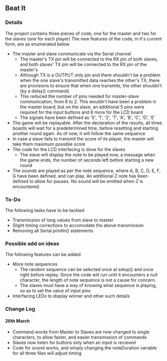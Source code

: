 ## Beat It

### Details
The project contains three pieces of code, one for the master and two for the slaves (one for each player)
The new features of the code, in it's current form, are as enumerated below
   + The master and slave communicate via the Serial channel   
      + The master's TX pin will be connected to the RX pin of both slaves, and both slaves' TX pin will be connected to the RX pin of the master's
      + Although TX is a OUTPUT only pin and there shouldn't be a problem when the one slave's transmitted data reaches the other's TX, there are provisions to ensure that when one transmits, the other shouldn't (by a delay() command)
      + This reduced the number of pins needed for master-slave communication, from 8 to 2. This wouldn't have been a problem in the master board, but on the slave, an additional 5 pins were required for the input buttons and 6 more for the LCD board
      + The signals have been defined as 'S', '1', '2', 'T', 'A', 'B', 'C', 'D', 'E' 
   + The game will be replayable. After the declaration of the results, all three boards will wait for a predetermined time, before resetting and starting another round again. As of now, it will follow the same sequence
   + In case a slave fails to transmit the score of its player, the master will take them maximum possible score
   + The code for the LCD interfacing is done for the slaves
      + The slave will display the note to be played now, a message when the game ends, the number of seconds left before starting a new round
   + The sounds are played as per the note sequence, where A, B, C, D, E, F, G have been defined, and can play. An additional Z note has been defined to allow for pauses. No sound will be emitted when Z is encountered.


### To-Do
The following tasks have to be tackled
   + Transmission of long values from slave to master
   + Slight timing corrections to accomodate the above transmission
   + Removing all Serial.println() statements


### Possible add on ideas
The following features can be added
   + More note sequences
      + The random sequence can be selected once at setup() and once right before replay. Since the code will run until it encounters a null character, the length of note sequence is not a cause for concern.
      + The slaves must have a way of knowing what sequence is playing, so as to set the value of input pins
   + Interfacing LEDs to display winner and other such details

### Change Log
#### 26th March
+ Command words from Master to Slaves are now changed to single characters, to allow faster, and easier transmission of commands
+ Slaves now listen for buttons only when an input is recieved
+ Code for sound works, and simply changing the noteDuration variable for all three files will adjust timing
